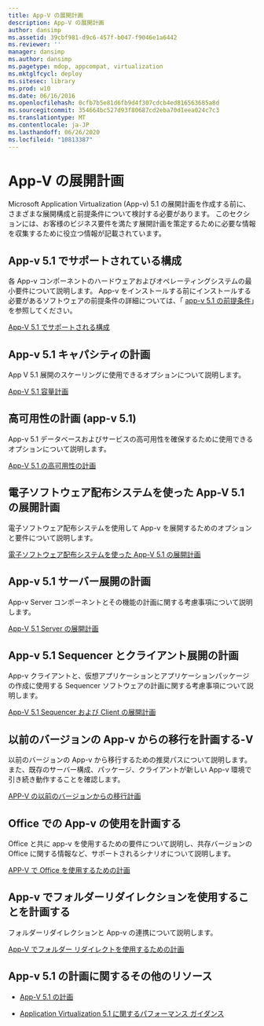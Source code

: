 ```yaml
---
title: App-V の展開計画
description: App-V の展開計画
author: dansimp
ms.assetid: 39cbf981-d9c6-457f-b047-f9046e1a6442
ms.reviewer: ''
manager: dansimp
ms.author: dansimp
ms.pagetype: mdop, appcompat, virtualization
ms.mktglfcycl: deploy
ms.sitesec: library
ms.prod: w10
ms.date: 06/16/2016
ms.openlocfilehash: 0cfb7b5e81d6fb9d4f307cdcb4ed816563685a8d
ms.sourcegitcommit: 354664bc527d93f80687cd2eba70d1eea024c7c3
ms.translationtype: MT
ms.contentlocale: ja-JP
ms.lasthandoff: 06/26/2020
ms.locfileid: "10813387"
---
```

# App-V の展開計画


Microsoft Application Virtualization (App-v) 5.1 の展開計画を作成する前に、さまざまな展開構成と前提条件について検討する必要があります。 このセクションには、お客様のビジネス要件を満たす展開計画を策定するために必要な情報を収集するために役立つ情報が記載されています。

## <a href="" id="---------app-v-5-1-supported-configurations"></a> App-v 5.1 でサポートされている構成


各 App-v コンポーネントのハードウェアおよびオペレーティングシステムの最小要件について説明します。 App-v をインストールする前にインストールする必要があるソフトウェアの前提条件の詳細については、「 [app-v 5.1 の前提条件](app-v-51-prerequisites.md)」を参照してください。

[App-V 5.1 でサポートされる構成](app-v-51-supported-configurations.md)

## App-v 5.1 キャパシティの計画


App V 5.1 展開のスケーリングに使用できるオプションについて説明します。

[App-V 5.1 容量計画](app-v-51-capacity-planning.md)

## 高可用性の計画 (app-v 5.1)


App-v 5.1 データベースおよびサービスの高可用性を確保するために使用できるオプションについて説明します。

[App-V 5.1 の高可用性の計画](planning-for-high-availability-with-app-v-51.md)

## 電子ソフトウェア配布システムを使った App-V 5.1 の展開計画


電子ソフトウェア配布システムを使用して App-v を展開するためのオプションと要件について説明します。

[電子ソフトウェア配布システムを使った App-V 5.1 の展開計画](planning-to-deploy-app-v-51-with-an-electronic-software-distribution-system.md)

## App-v 5.1 サーバー展開の計画


App-v Server コンポーネントとその機能の計画に関する考慮事項について説明します。

[App-V 5.1 Server の展開計画](planning-for-the-app-v-51-server-deployment.md)

## App-v 5.1 Sequencer とクライアント展開の計画


App-v クライアントと、仮想アプリケーションとアプリケーションパッケージの作成に使用する Sequencer ソフトウェアの計画に関する考慮事項について説明します。

[App-V 5.1 Sequencer および Client の展開計画](planning-for-the-app-v-51-sequencer-and-client-deployment.md)

## 以前のバージョンの App-v からの移行を計画する-V


以前のバージョンの App-v から移行するための推奨パスについて説明します。また、既存のサーバー構成、パッケージ、クライアントが新しい App-v 環境で引き続き動作することを確認します。

[APP-V の以前のバージョンからの移行計画](planning-for-migrating-from-a-previous-version-of-app-v51.md)

## Office での App-v の使用を計画する


Office と共に app-v を使用するための要件について説明し、共存バージョンの Office に関する情報など、サポートされるシナリオについて説明します。

[APP-V で Office を使用するための計画](planning-for-using-app-v-with-office51.md)

## App-v でフォルダーリダイレクションを使用することを計画する


フォルダーリダイレクションと App-v の連携について説明します。

[App-V でフォルダー リダイレクトを使用するための計画](planning-to-use-folder-redirection-with-app-v51.md)

## <a href="" id="other-resources-for-app-v-5-1-planning-"></a>App-v 5.1 の計画に関するその他のリソース


-   [App-V 5.1 の計画](planning-for-app-v-51.md)

-   [Application Virtualization 5.1 に関するパフォーマンス ガイダンス](performance-guidance-for-application-virtualization-51.md)

 

 





